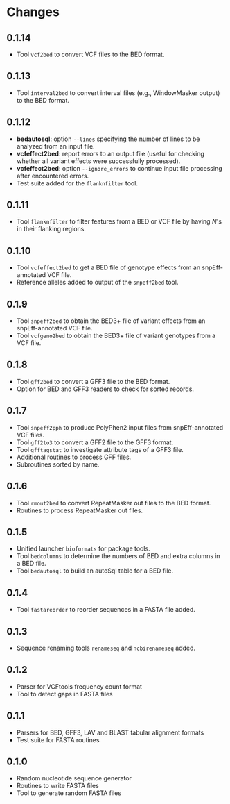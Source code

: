 Changes
=======

0.1.14
--------
- Tool `vcf2bed` to convert VCF files to the BED format.

0.1.13
--------
- Tool `interval2bed` to convert interval files (e.g., WindowMasker 
output) to the BED format.

0.1.12
--------
- **bedautosql**: option `--lines` specifying the number of lines to be 
analyzed from an input file.
- **vcfeffect2bed**: report errors to an output file (useful for 
checking whether all variant effects were successfully processed).
- **vcfeffect2bed**: option `--ignore_errors` to continue input file 
processing after encountered errors.
- Test suite added for the `flanknfilter` tool.

0.1.11
--------
- Tool `flanknfilter` to filter features from a BED or VCF file by 
having *N*'s in their flanking regions.

0.1.10
------
- Tool `vcfeffect2bed` to get a BED file of genotype effects from an 
snpEff-annotated VCF file.
- Reference alleles added to output of the `snpeff2bed` tool.


0.1.9
-----
- Tool `snpeff2bed` to obtain the BED3+ file of variant effects from an
 snpEff-annotated VCF file.
- Tool `vcfgeno2bed` to obtain the BED3+ file of variant genotypes 
from a VCF file.
 
0.1.8
-----
- Tool `gff2bed` to convert a GFF3 file to the BED format.
- Option for BED and GFF3 readers to check for sorted records. 

0.1.7
-----
- Tool `snpeff2pph` to produce PolyPhen2 input files from 
snpEff-annotated VCF files.
- Tool `gff2to3` to convert a GFF2 file to the GFF3 format.
- Tool `gfftagstat` to investigate attribute tags of a GFF3 file.
- Additional routines to process GFF files.
- Subroutines sorted by name.

0.1.6
-----
- Tool `rmout2bed` to convert RepeatMasker out files to the BED format.
- Routines to process RepeatMasker out files.

0.1.5
-----
- Unified launcher `bioformats` for package tools.
- Tool `bedcolumns` to determine the numbers of BED and extra columns
 in a BED file.
- Tool `bedautosql` to build an autoSql table for a BED file.

0.1.4
-----
- Tool `fastareorder` to reorder sequences in a FASTA file added.

0.1.3
-----
- Sequence renaming tools `renameseq` and `ncbirenameseq` added.

0.1.2
-----
- Parser for VCFtools frequency count format
- Tool to detect gaps in FASTA files

0.1.1
-----
- Parsers for BED, GFF3, LAV and BLAST tabular alignment formats
- Test suite for FASTA routines

0.1.0
-----
- Random nucleotide sequence generator
- Routines to write FASTA files
- Tool to generate random FASTA files


